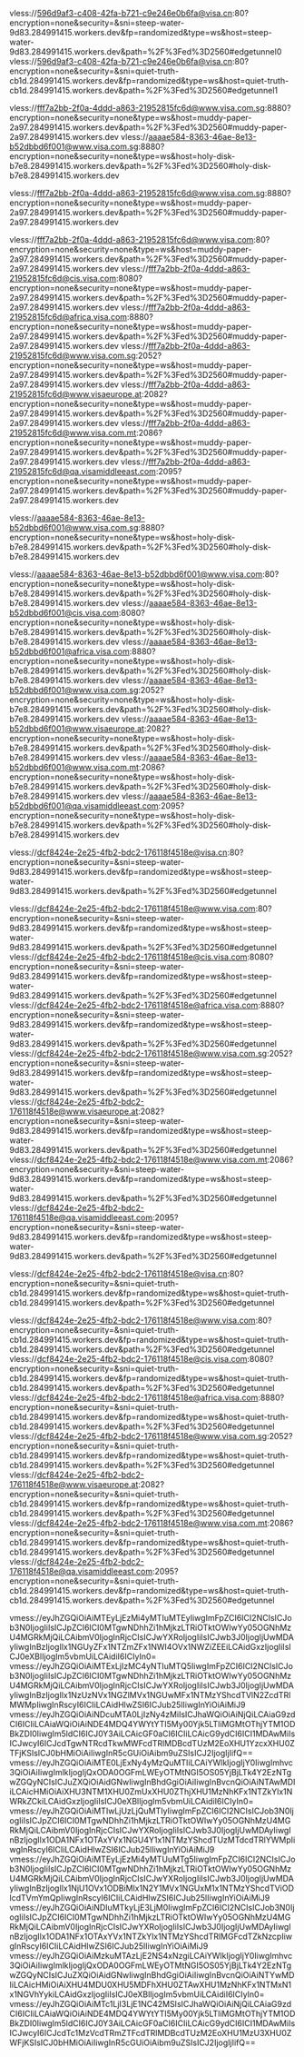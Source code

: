 vless://596d9af3-c408-42fa-b721-c9e246e0b6fa@visa.cn:80?encryption=none&security=&sni=steep-water-9d83.284991415.workers.dev&fp=randomized&type=ws&host=steep-water-9d83.284991415.workers.dev&path=%2F%3Fed%3D2560#edgetunnel0
vless://596d9af3-c408-42fa-b721-c9e246e0b6fa@visa.cn:80?encryption=none&security=&sni=quiet-truth-cb1d.284991415.workers.dev&fp=randomized&type=ws&host=quiet-truth-cb1d.284991415.workers.dev&path=%2F%3Fed%3D2560#edgetunnel1

vless://fff7a2bb-2f0a-4ddd-a863-21952815fc6d@www.visa.com.sg:8880?encryption=none&security=none&type=ws&host=muddy-paper-2a97.284991415.workers.dev&path=%2F%3Fed%3D2560#muddy-paper-2a97.284991415.workers.dev
vless://aaaae584-8363-46ae-8e13-b52dbbd6f001@www.visa.com.sg:8880?encryption=none&security=none&type=ws&host=holy-disk-b7e8.284991415.workers.dev&path=%2F%3Fed%3D2560#holy-disk-b7e8.284991415.workers.dev

vless://fff7a2bb-2f0a-4ddd-a863-21952815fc6d@www.visa.com.sg:8880?encryption=none&security=none&type=ws&host=muddy-paper-2a97.284991415.workers.dev&path=%2F%3Fed%3D2560#muddy-paper-2a97.284991415.workers.dev

vless://fff7a2bb-2f0a-4ddd-a863-21952815fc6d@www.visa.com:80?encryption=none&security=none&type=ws&host=muddy-paper-2a97.284991415.workers.dev&path=%2F%3Fed%3D2560#muddy-paper-2a97.284991415.workers.dev
vless://fff7a2bb-2f0a-4ddd-a863-21952815fc6d@cis.visa.com:8080?encryption=none&security=none&type=ws&host=muddy-paper-2a97.284991415.workers.dev&path=%2F%3Fed%3D2560#muddy-paper-2a97.284991415.workers.dev
vless://fff7a2bb-2f0a-4ddd-a863-21952815fc6d@africa.visa.com:8880?encryption=none&security=none&type=ws&host=muddy-paper-2a97.284991415.workers.dev&path=%2F%3Fed%3D2560#muddy-paper-2a97.284991415.workers.dev
vless://fff7a2bb-2f0a-4ddd-a863-21952815fc6d@www.visa.com.sg:2052?encryption=none&security=none&type=ws&host=muddy-paper-2a97.284991415.workers.dev&path=%2F%3Fed%3D2560#muddy-paper-2a97.284991415.workers.dev
vless://fff7a2bb-2f0a-4ddd-a863-21952815fc6d@www.visaeurope.at:2082?encryption=none&security=none&type=ws&host=muddy-paper-2a97.284991415.workers.dev&path=%2F%3Fed%3D2560#muddy-paper-2a97.284991415.workers.dev
vless://fff7a2bb-2f0a-4ddd-a863-21952815fc6d@www.visa.com.mt:2086?encryption=none&security=none&type=ws&host=muddy-paper-2a97.284991415.workers.dev&path=%2F%3Fed%3D2560#muddy-paper-2a97.284991415.workers.dev
vless://fff7a2bb-2f0a-4ddd-a863-21952815fc6d@qa.visamiddleeast.com:2095?encryption=none&security=none&type=ws&host=muddy-paper-2a97.284991415.workers.dev&path=%2F%3Fed%3D2560#muddy-paper-2a97.284991415.workers.dev




vless://aaaae584-8363-46ae-8e13-b52dbbd6f001@www.visa.com.sg:8880?encryption=none&security=none&type=ws&host=holy-disk-b7e8.284991415.workers.dev&path=%2F%3Fed%3D2560#holy-disk-b7e8.284991415.workers.dev

vless://aaaae584-8363-46ae-8e13-b52dbbd6f001@www.visa.com:80?encryption=none&security=none&type=ws&host=holy-disk-b7e8.284991415.workers.dev&path=%2F%3Fed%3D2560#holy-disk-b7e8.284991415.workers.dev
vless://aaaae584-8363-46ae-8e13-b52dbbd6f001@cis.visa.com:8080?encryption=none&security=none&type=ws&host=holy-disk-b7e8.284991415.workers.dev&path=%2F%3Fed%3D2560#holy-disk-b7e8.284991415.workers.dev
vless://aaaae584-8363-46ae-8e13-b52dbbd6f001@africa.visa.com:8880?encryption=none&security=none&type=ws&host=holy-disk-b7e8.284991415.workers.dev&path=%2F%3Fed%3D2560#holy-disk-b7e8.284991415.workers.dev
vless://aaaae584-8363-46ae-8e13-b52dbbd6f001@www.visa.com.sg:2052?encryption=none&security=none&type=ws&host=holy-disk-b7e8.284991415.workers.dev&path=%2F%3Fed%3D2560#holy-disk-b7e8.284991415.workers.dev
vless://aaaae584-8363-46ae-8e13-b52dbbd6f001@www.visaeurope.at:2082?encryption=none&security=none&type=ws&host=holy-disk-b7e8.284991415.workers.dev&path=%2F%3Fed%3D2560#holy-disk-b7e8.284991415.workers.dev
vless://aaaae584-8363-46ae-8e13-b52dbbd6f001@www.visa.com.mt:2086?encryption=none&security=none&type=ws&host=holy-disk-b7e8.284991415.workers.dev&path=%2F%3Fed%3D2560#holy-disk-b7e8.284991415.workers.dev
vless://aaaae584-8363-46ae-8e13-b52dbbd6f001@qa.visamiddleeast.com:2095?encryption=none&security=none&type=ws&host=holy-disk-b7e8.284991415.workers.dev&path=%2F%3Fed%3D2560#holy-disk-b7e8.284991415.workers.dev




vless://dcf8424e-2e25-4fb2-bdc2-176118f4518e@visa.cn:80?encryption=none&security=&sni=steep-water-9d83.284991415.workers.dev&fp=randomized&type=ws&host=steep-water-9d83.284991415.workers.dev&path=%2F%3Fed%3D2560#edgetunnel

vless://dcf8424e-2e25-4fb2-bdc2-176118f4518e@www.visa.com:80?encryption=none&security=&sni=steep-water-9d83.284991415.workers.dev&fp=randomized&type=ws&host=steep-water-9d83.284991415.workers.dev&path=%2F%3Fed%3D2560#edgetunnel
vless://dcf8424e-2e25-4fb2-bdc2-176118f4518e@cis.visa.com:8080?encryption=none&security=&sni=steep-water-9d83.284991415.workers.dev&fp=randomized&type=ws&host=steep-water-9d83.284991415.workers.dev&path=%2F%3Fed%3D2560#edgetunnel
vless://dcf8424e-2e25-4fb2-bdc2-176118f4518e@africa.visa.com:8880?encryption=none&security=&sni=steep-water-9d83.284991415.workers.dev&fp=randomized&type=ws&host=steep-water-9d83.284991415.workers.dev&path=%2F%3Fed%3D2560#edgetunnel
vless://dcf8424e-2e25-4fb2-bdc2-176118f4518e@www.visa.com.sg:2052?encryption=none&security=&sni=steep-water-9d83.284991415.workers.dev&fp=randomized&type=ws&host=steep-water-9d83.284991415.workers.dev&path=%2F%3Fed%3D2560#edgetunnel
vless://dcf8424e-2e25-4fb2-bdc2-176118f4518e@www.visaeurope.at:2082?encryption=none&security=&sni=steep-water-9d83.284991415.workers.dev&fp=randomized&type=ws&host=steep-water-9d83.284991415.workers.dev&path=%2F%3Fed%3D2560#edgetunnel
vless://dcf8424e-2e25-4fb2-bdc2-176118f4518e@www.visa.com.mt:2086?encryption=none&security=&sni=steep-water-9d83.284991415.workers.dev&fp=randomized&type=ws&host=steep-water-9d83.284991415.workers.dev&path=%2F%3Fed%3D2560#edgetunnel
vless://dcf8424e-2e25-4fb2-bdc2-176118f4518e@qa.visamiddleeast.com:2095?encryption=none&security=&sni=steep-water-9d83.284991415.workers.dev&fp=randomized&type=ws&host=steep-water-9d83.284991415.workers.dev&path=%2F%3Fed%3D2560#edgetunnel


vless://dcf8424e-2e25-4fb2-bdc2-176118f4518e@visa.cn:80?encryption=none&security=&sni=quiet-truth-cb1d.284991415.workers.dev&fp=randomized&type=ws&host=quiet-truth-cb1d.284991415.workers.dev&path=%2F%3Fed%3D2560#edgetunnel

vless://dcf8424e-2e25-4fb2-bdc2-176118f4518e@www.visa.com:80?encryption=none&security=&sni=quiet-truth-cb1d.284991415.workers.dev&fp=randomized&type=ws&host=quiet-truth-cb1d.284991415.workers.dev&path=%2F%3Fed%3D2560#edgetunnel
vless://dcf8424e-2e25-4fb2-bdc2-176118f4518e@cis.visa.com:8080?encryption=none&security=&sni=quiet-truth-cb1d.284991415.workers.dev&fp=randomized&type=ws&host=quiet-truth-cb1d.284991415.workers.dev&path=%2F%3Fed%3D2560#edgetunnel
vless://dcf8424e-2e25-4fb2-bdc2-176118f4518e@africa.visa.com:8880?encryption=none&security=&sni=quiet-truth-cb1d.284991415.workers.dev&fp=randomized&type=ws&host=quiet-truth-cb1d.284991415.workers.dev&path=%2F%3Fed%3D2560#edgetunnel
vless://dcf8424e-2e25-4fb2-bdc2-176118f4518e@www.visa.com.sg:2052?encryption=none&security=&sni=quiet-truth-cb1d.284991415.workers.dev&fp=randomized&type=ws&host=quiet-truth-cb1d.284991415.workers.dev&path=%2F%3Fed%3D2560#edgetunnel
vless://dcf8424e-2e25-4fb2-bdc2-176118f4518e@www.visaeurope.at:2082?encryption=none&security=&sni=quiet-truth-cb1d.284991415.workers.dev&fp=randomized&type=ws&host=quiet-truth-cb1d.284991415.workers.dev&path=%2F%3Fed%3D2560#edgetunnel
vless://dcf8424e-2e25-4fb2-bdc2-176118f4518e@www.visa.com.mt:2086?encryption=none&security=&sni=quiet-truth-cb1d.284991415.workers.dev&fp=randomized&type=ws&host=quiet-truth-cb1d.284991415.workers.dev&path=%2F%3Fed%3D2560#edgetunnel
vless://dcf8424e-2e25-4fb2-bdc2-176118f4518e@qa.visamiddleeast.com:2095?encryption=none&security=&sni=quiet-truth-cb1d.284991415.workers.dev&fp=randomized&type=ws&host=quiet-truth-cb1d.284991415.workers.dev&path=%2F%3Fed%3D2560#edgetunnel


vmess://eyJhZGQiOiAiMTEyLjEzMi4yMTIuMTEyIiwgImFpZCI6ICI2NCIsICJob3N0IjogIiIsICJpZCI6ICI0MTgwNDhhZi1hMjkzLTRiOTktOWIwYy05OGNhMzU4MGRkMjQiLCAibmV0IjogInRjcCIsICJwYXRoIjogIiIsICJwb3J0IjogIjUwMDAyIiwgInBzIjogIlx1NGUyZFx1NTZmZFx1NWI4OVx1NWZiZEEiLCAidGxzIjogIiIsICJ0eXBlIjogIm5vbmUiLCAidiI6ICIyIn0=
vmess://eyJhZGQiOiAiMTExLjIzMC4yNTIuMTQ5IiwgImFpZCI6ICI2NCIsICJob3N0IjogIiIsICJpZCI6ICI0MTgwNDhhZi1hMjkzLTRiOTktOWIwYy05OGNhMzU4MGRkMjQiLCAibmV0IjogInRjcCIsICJwYXRoIjogIiIsICJwb3J0IjogIjUwMDAyIiwgInBzIjogIlx1NzUzNVx1NGZlMVx1NGUwMFx1NTMzYShcdTVlN2ZcdTRlMWMpIiwgInRscyI6ICIiLCAidHlwZSI6ICJub25lIiwgInYiOiAiMiJ9
vmess://eyJhZGQiOiAiNDcuMTA0LjIzNy4zMiIsICJhaWQiOiAiNjQiLCAiaG9zdCI6ICIiLCAiaWQiOiAiNDE4MDQ4YWYtYTI5My00Yjk5LTliMGMtOThjYTM1ODBkZDI0IiwgIm5ldCI6ICJ0Y3AiLCAicGF0aCI6ICIiLCAicG9ydCI6ICI1MDAwMiIsICJwcyI6ICJcdTgwNTRcdTkwMWFcdTRlMDBcdTUzM2EoXHU1YzcxXHU0ZTFjKSIsICJ0bHMiOiAiIiwgInR5cGUiOiAibm9uZSIsICJ2IjogIjIifQ==
vmess://eyJhZGQiOiAiMTE0LjExNy4yMzQuMTIiLCAiYWlkIjogIjY0IiwgImhvc3QiOiAiIiwgImlkIjogIjQxODA0OGFmLWEyOTMtNGI5OS05YjBjLTk4Y2EzNTgwZGQyNCIsICJuZXQiOiAidGNwIiwgInBhdGgiOiAiIiwgInBvcnQiOiAiNTAwMDIiLCAicHMiOiAiXHU3NTM1XHU0ZmUxXHU0ZThjXHU1MzNhKFx1NTZkYlx1NWRkZCkiLCAidGxzIjogIiIsICJ0eXBlIjogIm5vbmUiLCAidiI6ICIyIn0=
vmess://eyJhZGQiOiAiMTIwLjUzLjQuMTIyIiwgImFpZCI6ICI2NCIsICJob3N0IjogIiIsICJpZCI6ICI0MTgwNDhhZi1hMjkzLTRiOTktOWIwYy05OGNhMzU4MGRkMjQiLCAibmV0IjogInRjcCIsICJwYXRoIjogIiIsICJwb3J0IjogIjUwMDAyIiwgInBzIjogIlx1ODA1NFx1OTAxYVx1NGU4Y1x1NTMzYShcdTUzMTdcdTRlYWMpIiwgInRscyI6ICIiLCAidHlwZSI6ICJub25lIiwgInYiOiAiMiJ9
vmess://eyJhZGQiOiAiMTEyLjEzMi4yMTUuMTg5IiwgImFpZCI6ICI2NCIsICJob3N0IjogIiIsICJpZCI6ICI0MTgwNDhhZi1hMjkzLTRiOTktOWIwYy05OGNhMzU4MGRkMjQiLCAibmV0IjogInRjcCIsICJwYXRoIjogIiIsICJwb3J0IjogIjUwMDAyIiwgInBzIjogIlx1NjU1OVx1ODBiMlx1N2Y1MVx1NGUxM1x1NTMzYShcdTViODlcdTVmYmQpIiwgInRscyI6ICIiLCAidHlwZSI6ICJub25lIiwgInYiOiAiMiJ9
vmess://eyJhZGQiOiAiNDIuMTkyLjE3LjM0IiwgImFpZCI6ICI2NCIsICJob3N0IjogIiIsICJpZCI6ICI0MTgwNDhhZi1hMjkzLTRiOTktOWIwYy05OGNhMzU4MGRkMjQiLCAibmV0IjogInRjcCIsICJwYXRoIjogIiIsICJwb3J0IjogIjUwMDAyIiwgInBzIjogIlx1ODA1NFx1OTAxYVx1NTZkYlx1NTMzYShcdTRlMGFcdTZkNzcpIiwgInRscyI6ICIiLCAidHlwZSI6ICJub25lIiwgInYiOiAiMiJ9
vmess://eyJhZGQiOiAiMzkuMTAzLjE2NS4xNzgiLCAiYWlkIjogIjY0IiwgImhvc3QiOiAiIiwgImlkIjogIjQxODA0OGFmLWEyOTMtNGI5OS05YjBjLTk4Y2EzNTgwZGQyNCIsICJuZXQiOiAidGNwIiwgInBhdGgiOiAiIiwgInBvcnQiOiAiNTYwMDIiLCAicHMiOiAiXHU4MDU0XHU5MDFhXHU0ZTAwXHU1MzNhKFx1NTMxN1x1NGVhYykiLCAidGxzIjogIiIsICJ0eXBlIjogIm5vbmUiLCAidiI6ICIyIn0=
vmess://eyJhZGQiOiAiMTc1LjI3LjE1NC42MSIsICJhaWQiOiAiNjQiLCAiaG9zdCI6ICIiLCAiaWQiOiAiNDE4MDQ4YWYtYTI5My00Yjk5LTliMGMtOThjYTM1ODBkZDI0IiwgIm5ldCI6ICJ0Y3AiLCAicGF0aCI6ICIiLCAicG9ydCI6ICI1MDAwMiIsICJwcyI6ICJcdTc1MzVcdTRmZTFcdTRlMDBcdTUzM2EoXHU1MzU3XHU0ZWFjKSIsICJ0bHMiOiAiIiwgInR5cGUiOiAibm9uZSIsICJ2IjogIjIifQ==
